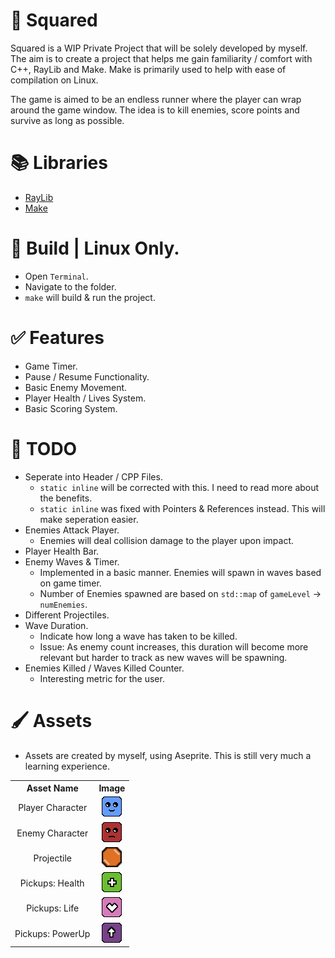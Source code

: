 # 📌 Squared

Squared is a WIP Private Project that will be solely developed by myself. The aim is to create a project that helps me gain familiarity / comfort with C++, RayLib and Make. Make is primarily used to help with ease of compilation on Linux. 

The game is aimed to be an endless runner where the player can wrap around the game window. The idea is to kill enemies, score points and survive as long as possible.

# 📚 Libraries
- [RayLib](https://github.com/raysan5/raylib)
- [Make](https://developers.make.com/api-documentation/make-api-documentation)

# 🔨 Build | Linux Only.
- Open `Terminal`.
- Navigate to the folder.
- `make` will build & run the project.

# ✅ Features
- Game Timer.
- Pause / Resume Functionality.
- Basic Enemy Movement.
- Player Health / Lives System.
- Basic Scoring System.

# 🔧 TODO
- Seperate into Header / CPP Files.
  - `static inline` will be corrected with this. I need to read more about the benefits.
  - `static inline` was fixed with Pointers & References instead. This will make seperation easier.
- Enemies Attack Player.
  - Enemies will deal collision damage to the player upon impact.
- Player Health Bar.
- Enemy Waves & Timer.
  - Implemented in a basic manner. Enemies will spawn in waves based on game timer. 
  - Number of Enemies spawned are based on `std::map` of `gameLevel` -> `numEnemies`.
- Different Projectiles.
- Wave Duration.
  - Indicate how long a wave has taken to be killed.
  - Issue: As enemy count increases, this duration will become more relevant but harder to track as new waves will be spawning.
- Enemies Killed / Waves Killed Counter.
  - Interesting metric for the user.

# 🖌️ Assets
- Assets are created by myself, using Aseprite. This is still very much a learning experience.
<table align="center">
  <tr>
    <th style="text-align:center;">Asset Name</th>
    <th style="text-align:center;">Image</th>
  </tr>
  <tr>
    <td style="text-align:center;">Player Character</td>
    <td style="text-align:center;"><img src="/Resources/Assets/Player.png" alt="Player Character" width="32"></td>
  </tr>
  <tr>
    <td style="text-align:center;">Enemy Character</td>
    <td style="text-align:center;"><img src="/Resources/Assets/Enemy.png" alt="Enemy Character" width="32"></td>
  </tr>
  <tr>
    <td style="text-align:center;">Projectile</td>
    <td style="text-align:center;"><img src="/Resources/Assets/Projectile.png" alt="Projectile" width="32"></td>
  </tr>
  <tr>
    <td style="text-align:center;">Pickups: Health</td>
    <td style="text-align:center;"><img src="/Resources/Assets/Health.png" alt="Pickup: Health" width="32"></td>
  </tr>
  <tr>
    <td style="text-align:center;">Pickups: Life</td>
    <td style="text-align:center;"><img src="/Resources/Assets/Life.png" alt="Pickup: Life" width="32"></td>
  </tr>
  <tr>
    <td style="text-align:center;">Pickups: PowerUp</td>
    <td style="text-align:center;"><img src="/Resources/Assets/PowerUp.png" alt="Pickup: PowerUp" width="32"></td>
  </tr>
</table>